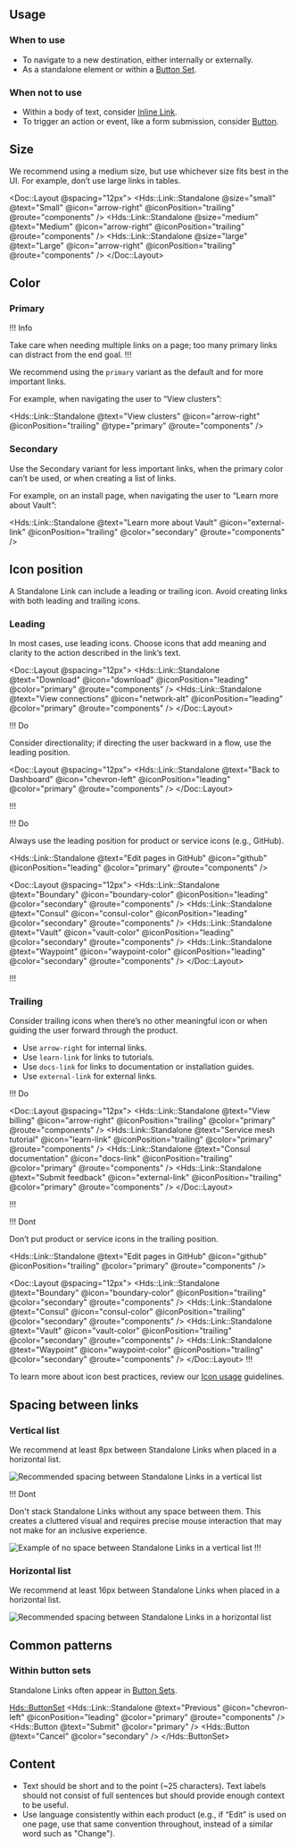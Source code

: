 ## Usage

### When to use

- To navigate to a new destination, either internally or externally.
- As a standalone element or within a [Button Set](/components/button-set).

### When not to use

- Within a body of text, consider [Inline Link](/components/link/inline).
- To trigger an action or event, like a form submission, consider [Button](/components/button).

## Size

We recommend using a medium size, but use whichever size fits best in the UI. For example, don’t use large links in tables.

<Doc::Layout @spacing="12px">
  <Hds::Link::Standalone @size="small" @text="Small" @icon="arrow-right" @iconPosition="trailing" @route="components" />
  <Hds::Link::Standalone @size="medium" @text="Medium" @icon="arrow-right" @iconPosition="trailing" @route="components" />
  <Hds::Link::Standalone @size="large" @text="Large" @icon="arrow-right" @iconPosition="trailing" @route="components" />
</Doc::Layout>

## Color

### Primary

!!! Info

Take care when needing multiple links on a page; too many primary links can distract from the end goal.
!!!

We recommend using the `primary` variant as the default and for more important links.

For example, when navigating the user to “View clusters”:

<Hds::Link::Standalone @text="View clusters" @icon="arrow-right" @iconPosition="trailing" @type="primary" @route="components" />

### Secondary

Use the Secondary variant for less important links, when the primary color can’t be used, or when creating a list of links.

For example, on an install page, when navigating the user to “Learn more about Vault”:

<Hds::Link::Standalone @text="Learn more about Vault" @icon="external-link" @iconPosition="trailing" @color="secondary" @route="components" />

## Icon position

A Standalone Link can include a leading or trailing icon. Avoid creating links with both leading and trailing icons.

### Leading

In most cases, use leading icons. Choose icons that add meaning and clarity to the action described in the link’s text.

<Doc::Layout @spacing="12px">
  <Hds::Link::Standalone @text="Download" @icon="download" @iconPosition="leading" @color="primary" @route="components" />
  <Hds::Link::Standalone @text="View connections" @icon="network-alt" @iconPosition="leading" @color="primary" @route="components" />
</Doc::Layout>

!!! Do

Consider directionality; if directing the user backward in a flow, use the leading position. 

<Doc::Layout @spacing="12px">
  <Hds::Link::Standalone @text="Back to Dashboard" @icon="chevron-left" @iconPosition="leading" @color="primary" @route="components" />
</Doc::Layout>

!!!

!!! Do

Always use the leading position for product or service icons (e.g., GitHub).

<Hds::Link::Standalone @text="Edit pages in GitHub" @icon="github" @iconPosition="leading" @color="primary" @route="components" />

<Doc::Layout @spacing="12px">
  <Hds::Link::Standalone @text="Boundary" @icon="boundary-color" @iconPosition="leading" @color="secondary" @route="components" />
  <Hds::Link::Standalone @text="Consul" @icon="consul-color" @iconPosition="leading" @color="secondary" @route="components" />
  <Hds::Link::Standalone @text="Vault" @icon="vault-color" @iconPosition="leading" @color="secondary" @route="components" />
  <Hds::Link::Standalone @text="Waypoint" @icon="waypoint-color" @iconPosition="leading" @color="secondary" @route="components" />
</Doc::Layout>

!!!


### Trailing

Consider trailing icons when there’s no other meaningful icon or when guiding the user forward through the product. 

- Use `arrow-right` for internal links.
- Use `learn-link` for links to tutorials.
- Use `docs-link` for links to documentation or installation guides.
- Use `external-link` for external links.

!!! Do

<Doc::Layout @spacing="12px">
  <Hds::Link::Standalone @text="View billing" @icon="arrow-right" @iconPosition="trailing" @color="primary" @route="components" />
  <Hds::Link::Standalone @text="Service mesh tutorial" @icon="learn-link" @iconPosition="trailing" @color="primary" @route="components" />
  <Hds::Link::Standalone @text="Consul documentation" @icon="docs-link" @iconPosition="trailing" @color="primary" @route="components" />
  <Hds::Link::Standalone @text="Submit feedback" @icon="external-link" @iconPosition="trailing" @color="primary" @route="components" />
</Doc::Layout>

!!!

!!! Dont

Don’t put product or service icons in the trailing position. 

<Hds::Link::Standalone @text="Edit pages in GitHub" @icon="github" @iconPosition="trailing" @color="primary" @route="components" />

<Doc::Layout @spacing="12px">
  <Hds::Link::Standalone @text="Boundary" @icon="boundary-color" @iconPosition="trailing" @color="secondary" @route="components" />
  <Hds::Link::Standalone @text="Consul" @icon="consul-color" @iconPosition="trailing" @color="secondary" @route="components" />
  <Hds::Link::Standalone @text="Vault" @icon="vault-color" @iconPosition="trailing" @color="secondary" @route="components" />
  <Hds::Link::Standalone @text="Waypoint" @icon="waypoint-color" @iconPosition="trailing" @color="secondary" @route="components" />
</Doc::Layout>
!!!

To learn more about icon best practices, review our [Icon usage](/icons/usage-guidelines) guidelines.

## Spacing between links

### Vertical list

We recommend at least 8px between Standalone Links when placed in a horizontal list.

![Recommended spacing between Standalone Links in a vertical list](/assets/components/link/standalone/standalone-link-vertical-list.png)

!!! Dont

Don't stack Standalone Links without any space between them. This creates a cluttered visual and requires precise mouse interaction that may not make for an inclusive experience.

![Example of no space between Standalone Links in a vertical list](/assets/components/link/standalone/standalone-link-vertical-list-dont.png)
!!!

### Horizontal list

We recommend at least 16px between Standalone Links when placed in a horizontal list.

![Recommended spacing between Standalone Links in a horizontal list](/assets/components/link/standalone/standalone-link-horizontal-list.png)

## Common patterns

### Within button sets

Standalone Links often appear in [Button Sets](/components/button-set).

<Hds::ButtonSet>
  <Hds::Link::Standalone @text="Previous" @icon="chevron-left" @iconPosition="leading" @color="primary" @route="components" />
  <Hds::Button @text="Submit" @color="primary" />
  <Hds::Button @text="Cancel" @color="secondary" />
</Hds::ButtonSet>

## Content

- Text should be short and to the point (~25 characters). Text labels should not consist of full sentences but should provide enough context to be useful.
- Use language consistently within each product (e.g., if “Edit” is used on one page, use that same convention throughout, instead of a similar word such as "Change").
